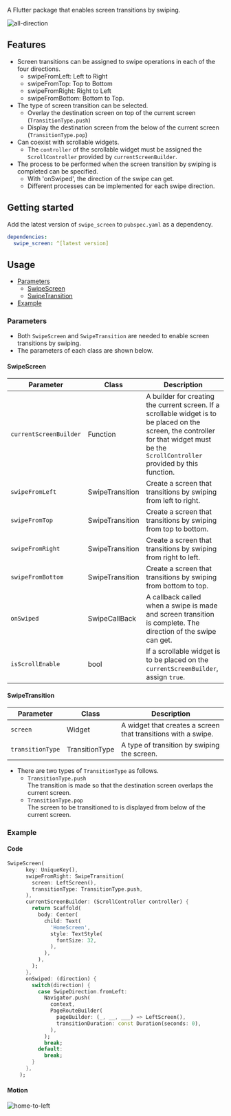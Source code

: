A Flutter package that enables screen transitions by swiping.

![all-direction](https://user-images.githubusercontent.com/96510219/208082082-9c26405b-94ca-45b6-bc8a-337852a01617.gif)

## Features

- Screen transitions can be assigned to swipe operations in each of the four directions.
  - swipeFromLeft: Left to Right
  - swipeFromTop: Top to Bottom
  - swipeFromRight: Right to Left
  - swipeFromBottom: Bottom to Top.
- The type of screen transition can be selected.
  - Overlay the destination screen on top of the current screen (`TransitionType.push`)
  - Display the destination screen from the below of the current screen (`TransitionType.pop`)
- Can coexist with scrollable widgets.
  - The `controller` of the scrollable widget must be assigned the `ScrollController` provided by `currentScreenBuilder`.
- The process to be performed when the screen transition by swiping is completed can be specified.
  - With 'onSwiped', the direction of the swipe can get.
  - Different processes can be implemented for each swipe direction.

## Getting started

Add the latest version of `swipe_screen` to `pubspec.yaml` as a dependency.

```yaml
dependencies:
  swipe_screen: ^[latest version]
```

## Usage

- [Parameters](#parameters)
  - [SwipeScreen](#swipescreen)
  - [SwipeTransition](#swipetransition)
- [Example](#example)

### Parameters

- Both `SwipeScreen` and `SwipeTransition` are needed to enable screen transitions by swiping.
- The parameters of each class are shown below.

#### SwipeScreen

| Parameter | Class | Description |
|-|-|-|
| `currentScreenBuilder` | Function | A builder for creating the current screen. If a scrollable widget is to be placed on the screen, the controller for that widget must be the `ScrollController` provided by this function. |
| `swipeFromLeft` | SwipeTransition | Create a screen that transitions by swiping from left to right. |
| `swipeFromTop` | SwipeTransition | Create a screen that transitions by swiping from top to bottom. |
| `swipeFromRight` | SwipeTransition | Create a screen that transitions by swiping from right to left. |
| `swipeFromBottom` | SwipeTransition | Create a screen that transitions by swiping from bottom to top. |
| `onSwiped` | SwipeCallBack | A callback called when a swipe is made and screen transition is complete. The direction of the swipe can get. |
| `isScrollEnable` | bool | If a scrollable widget is to be placed on the `currentScreenBuilder`, assign `true`. |

#### SwipeTransition

| Parameter | Class | Description |
|-|-|-|
| `screen` | Widget | A widget that creates a screen that transitions with a swipe. |
| `transitionType` | TransitionType | A type of transition by swiping the screen. |

- There are two types of `TransitionType` as follows.
  - `TransitionType.push`   
  The transition is made so that the destination screen overlaps the current screen.
  - `TransitionType.pop`   
  The screen to be transitioned to is displayed from below of the current screen.

### Example

#### Code

```dart
SwipeScreen(
      key: UniqueKey(),
      swipeFromRight: SwipeTransition(
        screen: LeftScreen(),
        transitionType: TransitionType.push,
      ),
      currentScreenBuilder: (ScrollController controller) {
        return Scaffold(
          body: Center(
            child: Text(
              'HomeScreen',
              style: TextStyle(
                fontSize: 32,
              ),
            ),
          ),
        );
      },
      onSwiped: (direction) {
        switch(direction) {
          case SwipeDirection.fromLeft:
            Navigator.push(
              context,
              PageRouteBuilder(
                pageBuilder: (_, __, ___) => LeftScreen(),
                transitionDuration: const Duration(seconds: 0),
              ),
            );
            break;
          default:
            break;
        }
      },
    );
```

#### Motion

![home-to-left](https://user-images.githubusercontent.com/96510219/208082115-85a8815d-4ea3-4156-b708-106a2750d840.gif)
